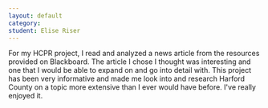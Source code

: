 ```yaml
---
layout: default
category: 
student: Elise Riser
---
```


For my HCPR project, I read and analyzed a news article from the resources provided on Blackboard. The article I chose I thought was interesting and one that I would be able to expand on and go into detail with.  This project has been very informative and made me look into and research Harford County on a topic more extensive than I ever would have before. I've really enjoyed it.  
